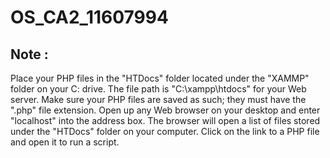 # OS_CA2_11607994

## Note :
Place your PHP files in the "HTDocs" folder located under the "XAMMP" folder on your C: drive. The file path is "C:\xampp\htdocs" for 
your Web server. Make sure your PHP files are saved as such; they must have the ".php" file extension. Open up any Web browser on your 
desktop and enter "localhost" into the address box. The browser will open a list of files stored under the "HTDocs" folder on your 
computer. Click on the link to a PHP file and open it to run a script.
